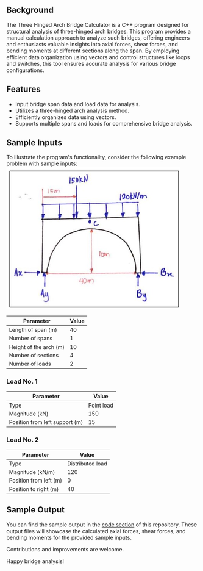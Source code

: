 ## Background

The Three Hinged Arch Bridge Calculator is a C++ program designed for structural analysis of three-hinged arch bridges. This program provides a manual calculation approach to analyze such bridges, offering engineers and enthusiasts valuable insights into axial forces, shear forces, and bending moments at different sections along the span. By employing efficient data organization using vectors and control structures like loops and switches, this tool ensures accurate analysis for various bridge configurations.

## Features

- Input bridge span data and load data for analysis.
- Utilizes a three-hinged arch analysis method.
- Efficiently organizes data using vectors.
- Supports multiple spans and loads for comprehensive bridge analysis.

## Sample Inputs

To illustrate the program's functionality, consider the following example problem with sample inputs:
![Sample of Three Hinged Arch Bridge problem](https://github.com/rulkimi/bridge-stress-analysis/raw/main/sample-input.jpg)

| Parameter                     | Value        |
| ----------------------------- | ------------ |
| Length of span (m)            | 40           |
| Number of spans               | 1            |
| Height of the arch (m)        | 10           |
| Number of sections            | 4            |
| Number of loads               | 2            |

### Load No. 1

| Parameter                     | Value        |
| ----------------------------- | ------------ |
| Type                          | Point load   |
| Magnitude (kN)                | 150          |
| Position from left support (m)| 15           |

### Load No. 2

| Parameter                     | Value        |
| ----------------------------- | ------------ |
| Type                          | Distributed load |
| Magnitude (kN/m)              | 120          |
| Position from left (m)        | 0            |
| Position to right (m)         | 40           |


## Sample Output

You can find the sample output in the [code section](https://github.com/rulkimi/bridge-stress-analysis/raw/main/sample-output.jpg) of this repository. These output files will showcase the calculated axial forces, shear forces, and bending moments for the provided sample inputs.

Contributions and improvements are welcome.

Happy bridge analysis!
